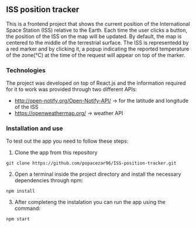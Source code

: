 ## ISS position tracker

This is a frontend project that shows the current position of the International Space Station (ISS) relative to the Earth.
Each time the user clicks a button, the position of the ISS on the map will be updated.
By default, the map is centered to the middle of the terrestrial surface. 
The ISS is representedd by a red marker and by clicking it, a popup indicating the reported temperature of the zone(°C) at the time of the request will appear on top of the marker.


### Technologies

The project was developed on top of React.js and the information required for it to work was provided through two different APIs:
- http://open-notify.org/Open-Notify-API/ -> for the latitude and longitude of the ISS
- https://openweathermap.org/ -> weather API

### Installation and use

To test out the app you need to follow these steps:

1. Clone the app from this repository
```
git clone https://github.com/popacezar96/ISS-position-tracker.git
```
2. Open a terminal inside the project directory and install the necessary dependencies through npm:
```
npm install
```
3. After completeng the instalation you can run the app using the command:
```
npm start
```
